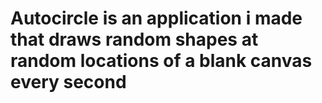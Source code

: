 # Autocircle is an application i made that draws random shapes at random locations of a blank canvas every second
